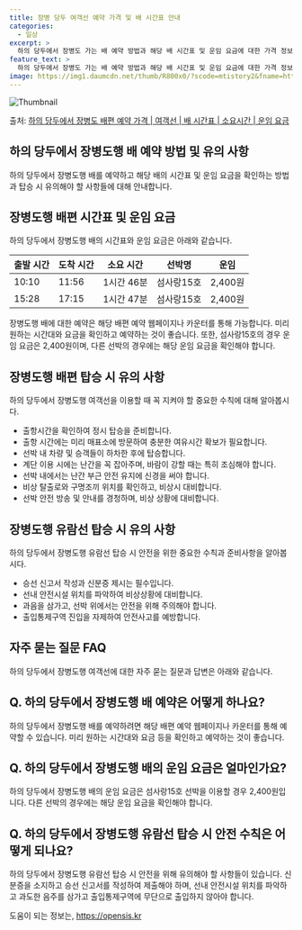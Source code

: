 ```yaml
---
title: 장병 당두 여객선 예약 가격 및 배 시간표 안내
categories:
  - 일상
excerpt: >
  하의 당두에서 장병도 가는 배 예약 방법과 해당 배 시간표 및 운임 요금에 대한 가격 정보를 안내 드리겠습니다. 안전하고 재밋는 장병도행 여행을 위해 아래 정보 참고하시기 바랍니다. 장병도행 배편 예약하기 👈 클릭하의 당두에서 장병도행 배 시간표출발 시간도착 시간소요 시간선박명요금10:1011:561시간 46분섬사랑15호2,400원15:2817:151시간 47분섬사랑15호2,400원장병도행 배편 예약하기 👈 클릭하의 당두에서 장병도행 여객선 탑승 시 이용수칙하의 당두에서 장병도행 여객선을 이용할 때 꼭 지켜야 할 중요한 수칙에 대해 알아봅시다. 필독사항 1) 하의 당두에서 장병도행 배 출항시간을 확인하여 정시 탑승을 준비합니다. 2) 사람이 몰릴 수 있는 출항 시간엔 미리 매표소에 방문하여 충분한 여유시..
feature_text: >
  하의 당두에서 장병도 가는 배 예약 방법과 해당 배 시간표 및 운임 요금에 대한 가격 정보를 안내 드리겠습니다. 안전하고 재밋는 장병도행 여행을 위해 아래 정보 참고하시기 바랍니다. 장병도행 배편 예약하기 👈 클릭하의 당두에서 장병도행 배 시간표출발 시간도착 시간소요 시간선박명요금10:1011:561시간 46분섬사랑15호2,400원15:2817:151시간 47분섬사랑15호2,400원장병도행 배편 예약하기 👈 클릭하의 당두에서 장병도행 여객선 탑승 시 이용수칙하의 당두에서 장병도행 여객선을 이용할 때 꼭 지켜야 할 중요한 수칙에 대해 알아봅시다. 필독사항 1) 하의 당두에서 장병도행 배 출항시간을 확인하여 정시 탑승을 준비합니다. 2) 사람이 몰릴 수 있는 출항 시간엔 미리 매표소에 방문하여 충분한 여유시..
image: https://img1.daumcdn.net/thumb/R800x0/?scode=mtistory2&fname=https%3A%2F%2Fblog.kakaocdn.net%2Fdn%2FLxMO7%2FbtsHBp51QpN%2F2I9Y05VWcYaZfoo9BZGFU0%2Fimg.webp
---
```


![Thumbnail](https://img1.daumcdn.net/thumb/R800x0/?scode=mtistory2&fname=https%3A%2F%2Fblog.kakaocdn.net%2Fdn%2FLxMO7%2FbtsHBp51QpN%2F2I9Y05VWcYaZfoo9BZGFU0%2Fimg.webp)

<p>출처: <a href="https://opensis.kr/entry/%ED%95%98%EC%9D%98-%EB%8B%B9%EB%91%90%EC%97%90%EC%84%9C-%EC%9E%A5%EB%B3%91%EB%8F%84-%EB%B0%B0%ED%8E%B8-%EC%98%88%EC%95%BD-%EA%B0%80%EA%B2%A9-%EC%97%AC%EA%B0%9D%EC%84%A0-%EB%B0%B0-%EC%8B%9C%EA%B0%84%ED%91%9C-%EC%86%8C%EC%9A%94%EC%8B%9C%EA%B0%84-%EC%9A%B4%EC%9E%84-%EC%9A%94%EA%B8%88" rel="dofollow">하의 당두에서 장병도 배편 예약 가격 | 여객선 | 배 시간표 | 소요시간 | 운임 요금</a> </p>

## 하의 당두에서 장병도행 배 예약 방법 및 유의 사항

하의 당두에서 장병도행 배를 예약하고 해당 배의 시간표 및 운임 요금을 확인하는 방법과 탑승 시 유의해야 할 사항들에 대해 안내합니다.

## **장병도행 배편 시간표 및 운임 요금**

하의 당두에서 장병도행 배의 시간표와 운임 요금은 아래와 같습니다.

**출발 시간** | **도착 시간** | **소요 시간** | **선박명** | **운임**  
---|---|---|---|---  
10:10 | 11:56 | 1시간 46분 | 섬사랑15호 | 2,400원  
15:28 | 17:15 | 1시간 47분 | 섬사랑15호 | 2,400원  
  
장병도행 배에 대한 예약은 해당 배편 예약 웹페이지나 카운터를 통해 가능합니다. 미리 원하는 시간대와 요금을 확인하고 예약하는 것이
좋습니다. 또한, 섬사랑15호의 경우 운임 요금은 2,400원이며, 다른 선박의 경우에는 해당 운임 요금을 확인해야 합니다.

## **장병도행 배편 탑승 시 유의 사항**

하의 당두에서 장병도행 여객선을 이용할 때 꼭 지켜야 할 중요한 수칙에 대해 알아봅시다.

  * 출항시간을 확인하여 정시 탑승을 준비합니다.
  * 출항 시간에는 미리 매표소에 방문하여 충분한 여유시간 확보가 필요합니다.
  * 선박 내 차량 및 승객들이 하차한 후에 탑승합니다.
  * 계단 이용 시에는 난간을 꼭 잡아주며, 바람이 강할 때는 특히 조심해야 합니다.
  * 선박 내에서는 난간 부근 안전 유지에 신경을 써야 합니다.
  * 비상 탈출로와 구명조끼 위치를 확인하고, 비상시 대비합니다.
  * 선박 안전 방송 및 안내를 경청하며, 비상 상황에 대비합니다.

## **장병도행 유람선 탑승 시 유의 사항**

하의 당두에서 장병도행 유람선 탑승 시 안전을 위한 중요한 수칙과 준비사항을 알아봅시다.

  * 승선 신고서 작성과 신분증 제시는 필수입니다.
  * 선내 안전시설 위치를 파악하여 비상상황에 대비합니다.
  * 과음을 삼가고, 선박 위에서는 안전을 위해 주의해야 합니다.
  * 출입통제구역 진입을 자제하여 안전사고를 예방합니다.

## **자주 묻는 질문 FAQ**

하의 당두에서 장병도행 여객선에 대한 자주 묻는 질문과 답변은 아래와 같습니다.

## **Q. 하의 당두에서 장병도행 배 예약은 어떻게 하나요?**

하의 당두에서 장병도행 배를 예약하려면 해당 배편 예약 웹페이지나 카운터를 통해 예약할 수 있습니다. 미리 원하는 시간대와 요금 등을
확인하고 예약하는 것이 좋습니다.

## **Q. 하의 당두에서 장병도행 배의 운임 요금은 얼마인가요?**

하의 당두에서 장병도행 배의 운임 요금은 섬사랑15호 선박을 이용할 경우 2,400원입니다. 다른 선박의 경우에는 해당 운임 요금을 확인해야
합니다.

## **Q. 하의 당두에서 장병도행 유람선 탑승 시 안전 수칙은 어떻게 되나요?**

하의 당두에서 장병도행 유람선 탑승 시 안전을 위해 유의해야 할 사항들이 있습니다. 신분증을 소지하고 승선 신고서를 작성하여 제출해야 하며,
선내 안전시설 위치를 파악하고 과도한 음주를 삼가고 출입통제구역에 무단으로 출입하지 않아야 합니다.



 

도움이 되는 정보는, <a href="https://opensis.kr" rel="dofollow">https://opensis.kr</a>


